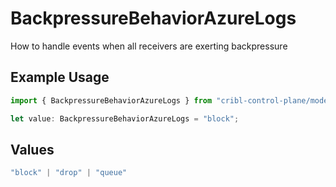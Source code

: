# BackpressureBehaviorAzureLogs

How to handle events when all receivers are exerting backpressure

## Example Usage

```typescript
import { BackpressureBehaviorAzureLogs } from "cribl-control-plane/models/operations";

let value: BackpressureBehaviorAzureLogs = "block";
```

## Values

```typescript
"block" | "drop" | "queue"
```
